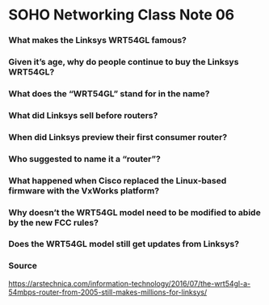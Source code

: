 # SOHO Networking Class Note 06
### What makes the Linksys WRT54GL famous?

### Given it’s age, why do people continue to buy the Linksys WRT54GL?

### What does the “WRT54GL” stand for in the name?

### What did Linksys sell before routers?

### When did Linksys preview their first consumer router?

### Who suggested to name it a “router”?

### What happened when Cisco replaced the Linux-based firmware with the VxWorks platform?

### Why doesn’t the WRT54GL model need to be modified to abide by the new FCC rules?

### Does the WRT54GL model still get updates from Linksys?

### Source
https://arstechnica.com/information-technology/2016/07/the-wrt54gl-a-54mbps-router-from-2005-still-makes-millions-for-linksys/
